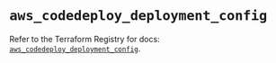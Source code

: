 # `aws_codedeploy_deployment_config`

Refer to the Terraform Registry for docs: [`aws_codedeploy_deployment_config`](https://registry.terraform.io/providers/hashicorp/aws/5.46.0/docs/resources/codedeploy_deployment_config).
